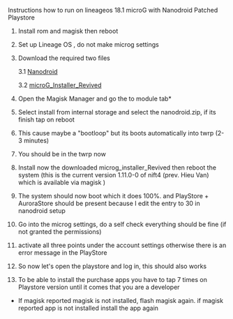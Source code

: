 Instructions how to run on lineageos 18.1 microG with Nanodroid Patched Playstore

1. Install rom and magisk then reboot

2. Set up Lineage OS , do not make microg settings

3. Download the required two files 

    3.1 [Nanodroid](https://github.com/los-legacy/Troubleshooting/releases/download/v1.0/NanoDroid-microG-23.1.2.20210117.zip)

    3.2 [microG_Installer_Revived](https://github.com/los-legacy/Troubleshooting/releases/download/v1.0/microG_Installer_Revived-Revived_1.11.0-0.11100.zip/)

4. Open the Magisk Manager and go the to module tab*
5. Select install from internal storage and select the nanodroid.zip, if its finish tap on reboot
6. This cause maybe a "bootloop" but its boots automatically into twrp (2-3 minutes)
7. You should be in the twrp now
8. Install now the downloaded microg_installer_Revived then reboot the system 
(this is the current version 1.11.0-0 of nift4 (prev. Hieu Van) which is available via magisk )
9. The system should now boot which it does 100%. 
and PlayStore + AuroraStore should be present because I edit the entry to 30 in nanodroid setup
10. Go into the microg settings, do a self check everything should be fine (if not granted the permissions)
11. activate all three points under the account settings otherwise there is an error message in the PlayStore
12. So now let's open the playstore and log in, this should also works
13. To be able to install the purchase apps you have to tap 7 times on Playstore version until it comes that you are a developer


* If magisk reported magisk is not installed, flash magisk again. if magisk reported app is not installed install the app again
